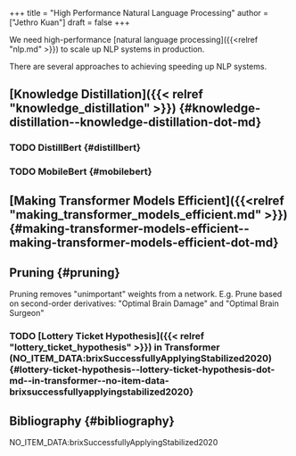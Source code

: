 +++
title = "High Performance Natural Language Processing"
author = ["Jethro Kuan"]
draft = false
+++

We need high-performance [natural language processing]({{<relref "nlp.md" >}}) to scale up NLP systems in
production.

There are several approaches to achieving speeding up NLP systems.

## [Knowledge Distillation]({{< relref "knowledge_distillation" >}}) {#knowledge-distillation--knowledge-distillation-dot-md}

### <span class="org-todo todo TODO">TODO</span> DistillBert {#distillbert}

### <span class="org-todo todo TODO">TODO</span> MobileBert {#mobilebert}

## [Making Transformer Models Efficient]({{<relref "making_transformer_models_efficient.md" >}}) {#making-transformer-models-efficient--making-transformer-models-efficient-dot-md}

## Pruning {#pruning}

Pruning removes "unimportant" weights from a network.
E.g. Prune based on second-order derivatives: "Optimal Brain Damage" and "Optimal Brain Surgeon"

### <span class="org-todo todo TODO">TODO</span> [Lottery Ticket Hypothesis]({{< relref "lottery_ticket_hypothesis" >}}) in Transformer (NO_ITEM_DATA:brixSuccessfullyApplyingStabilized2020) {#lottery-ticket-hypothesis--lottery-ticket-hypothesis-dot-md--in-transformer--no-item-data-brixsuccessfullyapplyingstabilized2020}

## Bibliography {#bibliography}

NO_ITEM_DATA:brixSuccessfullyApplyingStabilized2020
